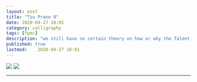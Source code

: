 ```yaml
---
layout: post
title: "Tzu Prano 0"
date: 2020-04-27 18:01
category: calligraphy
tags: [fpmc]
description: "we still have no certain theory on how or why the Talent manifests"
published: true
lastmod:	2020-04-27 18:01
---
```


<img src="{{ site.url }}/assets/img/tzuPrano-0.jpg" />

<img src="{{ site.url }}/assets/img/tzuPrano-external.jpg" maxwidth="1000" />

*****
